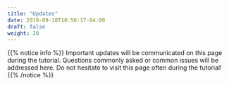 ```yaml
---
title: "Updates"
date: 2019-09-18T10:50:17-04:00
draft: false
weight: 20
---
```


{{% notice info  %}}
Important updates will be communicated on this page during the tutorial. Questions commonly asked or common issues will be addressed here. Do not hesitate to visit this page often during the tutorial!
{{% /notice %}}
